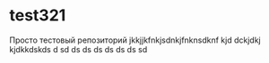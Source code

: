 # test321
Просто тестовый репозиторий
jkkjjkfnkjsdnkjfnknsdknf kjd dckjdkj kjdkkdskds d sd ds ds ds ds ds ds sd
